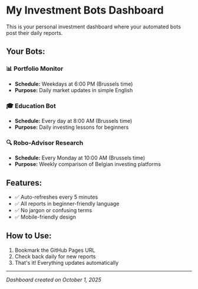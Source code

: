 # My Investment Bots Dashboard

This is your personal investment dashboard where your automated bots post their daily reports.

## Your Bots:

### 📊 Portfolio Monitor
- **Schedule:** Weekdays at 6:00 PM (Brussels time)
- **Purpose:** Daily market updates in simple English

### 🎓 Education Bot
- **Schedule:** Every day at 8:00 AM (Brussels time)
- **Purpose:** Daily investing lessons for beginners

### 🔍 Robo-Advisor Research
- **Schedule:** Every Monday at 10:00 AM (Brussels time)
- **Purpose:** Weekly comparison of Belgian investing platforms

## Features:
- ✅ Auto-refreshes every 5 minutes
- ✅ All reports in beginner-friendly language
- ✅ No jargon or confusing terms
- ✅ Mobile-friendly design

## How to Use:
1. Bookmark the GitHub Pages URL
2. Check back daily for new reports
3. That's it! Everything updates automatically

---

*Dashboard created on October 1, 2025*

